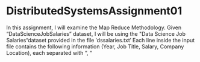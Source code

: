 # DistributedSystemsAssignment01
In this assignment, I will examine the Map Reduce Methodology. Given “DataScienceJobSalaries” dataset, I will be using the "Data Science Job Salaries“dataset provided in the file ′dssalaries.txt′ Each line inside the input file contains the following information (Year, Job Title, Salary, Company Location), each separated with “, “
